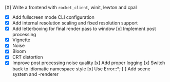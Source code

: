 [X] Write a frontend with `rocket_client`, winit, lewton and cpal
  - [X] Add fullscreen mode CLI configuration
  - [X] Add internal resolution scaling and fixed resolution support
  - [X] Add letterboxing for final render pass to window
[x] Implement post processing
  - [x] Vignette
  - [x] Noise
  - [x] Bloom
  - [x] CRT distortion
  - [x] Improve post processing noise quality
[x] Add proper logging
[x] Switch back to idiomatic namespace style
[x] Use Error::\*;
[ ] Add scene system and -renderer
